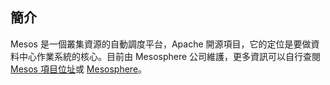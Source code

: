 ## 簡介
Mesos 是一個叢集資源的自動調度平台，Apache 開源項目，它的定位是要做資料中心作業系統的核心。目前由 Mesosphere 公司維護，更多資訊可以自行查閱 [Mesos 項目位址](http://mesos.apache.org/)或 [Mesosphere](https://mesosphere.com)。
